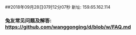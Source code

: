 ##2018年09月28日07时12分07秒 新址: 159.65.162.114
### 兔友常见问题及解答: https://github.com/wanggonging/d/blob/w/FAQ.md
